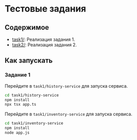 # Тестовые задания

## Содержимое
- [task1/](./task1/): Реализация задания 1.
- [task2/](./task2/): Реализация задания 2.

## Как запускать
### Задание 1
Перейдите в `task1/history-service` для запуска сервиса.

```bash
cd task1/history-service
npm install
npx tsx app.ts
```

Перейдите в `task1/inventory-service` для запуска сервиса.

```bash
cd task1/inventory-service
npm install
node app.js
